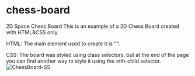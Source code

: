 # chess-board
 2D Space Chess Board 
This is an example of a 2D Chess Board created with HTML&CSS only.

HTML: The main element used to create it is "<table>".

 CSS: The board was styled using class selectors, but at the end of the page you can find another way to style it using the :nth-child selector.
![ChessBoard-SS](https://user-images.githubusercontent.com/98034603/156619313-bdae5047-7b97-4979-924d-d2a51d59adeb.png)
